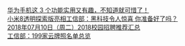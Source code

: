   
[华为手机这 3 个功能实用又有趣，不知道就可惜了！](http://www.dianyue.me/archives/628/8pp2kty9bmy1uekb/)  
[小米8透明探索版亮相工信部：黑科技令人惊喜 你准备好了吗？](http://www.dianyue.me/archives/675/c2vqx3ffc7xf6s4a/)  
[2018年07月10日（周二）2018校园招聘推荐汇总](http://www.dianyue.me/archives/936/4mgrv3oou2athovl/)  
[工信部：199家云牌照名单总览](http://www.dianyue.me/archives/141/gmn3z4tjywn9neah/)
